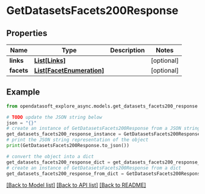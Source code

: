 # GetDatasetsFacets200Response


## Properties

Name | Type | Description | Notes
------------ | ------------- | ------------- | -------------
**links** | [**List[Links]**](Links.md) |  | [optional] 
**facets** | [**List[FacetEnumeration]**](FacetEnumeration.md) |  | [optional] 

## Example

```python
from opendatasoft_explore_async.models.get_datasets_facets200_response import GetDatasetsFacets200Response

# TODO update the JSON string below
json = "{}"
# create an instance of GetDatasetsFacets200Response from a JSON string
get_datasets_facets200_response_instance = GetDatasetsFacets200Response.from_json(json)
# print the JSON string representation of the object
print(GetDatasetsFacets200Response.to_json())

# convert the object into a dict
get_datasets_facets200_response_dict = get_datasets_facets200_response_instance.to_dict()
# create an instance of GetDatasetsFacets200Response from a dict
get_datasets_facets200_response_from_dict = GetDatasetsFacets200Response.from_dict(get_datasets_facets200_response_dict)
```
[[Back to Model list]](../README.md#documentation-for-models) [[Back to API list]](../README.md#documentation-for-api-endpoints) [[Back to README]](../README.md)


